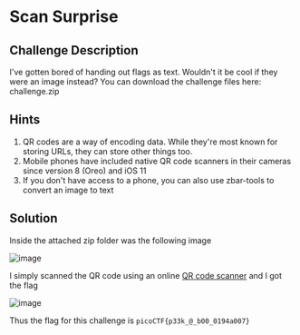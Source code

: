 # Scan Surprise

## Challenge Description

I've gotten bored of handing out flags as text. Wouldn't it be cool if they were an image instead?
You can download the challenge files here:
challenge.zip

## Hints

1. QR codes are a way of encoding data. While they're most known for storing URLs, they can store other things too.
2. Mobile phones have included native QR code scanners in their cameras since version 8 (Oreo) and iOS 11
3. If you don't have access to a phone, you can also use zbar-tools to convert an image to text

## Solution

Inside the attached zip folder was the following image

![image](https://github.com/user-attachments/assets/bca5bd24-b69d-455c-b03f-8c8cae607a2b)

I simply scanned the QR code using an online [QR code scanner](https://scanqr.org/) and I got the flag

![image](https://github.com/user-attachments/assets/c02c537b-0ed6-4eb6-8ded-993399bbe262)

Thus the flag for this challenge is `picoCTF{p33k_@_b00_0194a007}`

